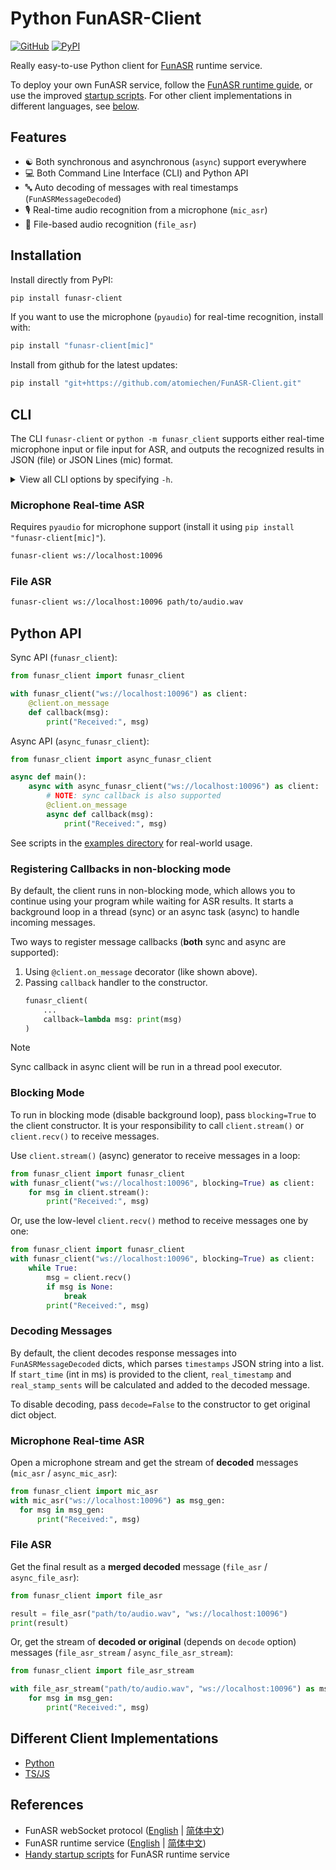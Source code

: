 # Python FunASR-Client

[![GitHub](https://img.shields.io/badge/github-FunASR--Client-blue?logo=github)](https://github.com/atomiechen/FunASR-Client)
[![PyPI](https://img.shields.io/pypi/v/funasr-client?logo=pypi&logoColor=white)](https://pypi.org/project/funasr-client/)


Really easy-to-use Python client for [FunASR][1] runtime service.

To deploy your own FunASR service, follow the [FunASR runtime guide][2], or use the improved [startup scripts][3].
For other client implementations in different languages, see [below](#different-client-implementations).

## Features

- ☯️ Both synchronous and asynchronous (`async`) support everywhere
- 💻 Both Command Line Interface (CLI) and Python API
- 🔤 Auto decoding of messages with real timestamps (`FunASRMessageDecoded`)
- 🎙️ Real-time audio recognition from a microphone (`mic_asr`)
- 🎵 File-based audio recognition (`file_asr`)


## Installation

Install directly from PyPI:

```bash
pip install funasr-client
```

If you want to use the microphone (`pyaudio`) for real-time recognition, install with:

```bash
pip install "funasr-client[mic]"
```

Install from github for the latest updates:

```bash
pip install "git+https://github.com/atomiechen/FunASR-Client.git"
```

## CLI

The CLI `funasr-client` or `python -m funasr_client` supports either real-time microphone input or file input for ASR, and outputs the recognized results in JSON (file) or JSON Lines (mic) format.


<details>
<summary>View all CLI options by specifying <code>-h</code>.</summary>

```
usage: funasr-client [-h] [-v] [--mode MODE] [--chunk_size P C F] [--chunk_interval CHUNK_INTERVAL] [--audio_fs AUDIO_FS]
                     [--hotwords WORD:WEIGHT [WORD:WEIGHT ...]] [--no-itn] [--svs_lang SVS_LANG] [--no-svs_itn] [--async]
                     URI [FILE_PATH]

FunASR Client CLI v0.1.0. Use microphone for real-time recognition (needs pyaudio), or specify input audio file.

positional arguments:
  URI                   WebSocket URI to connect to the FunASR server.
  FILE_PATH             Optional input audio file path (suppress microphone). (default: None)

optional arguments:
  -h, --help            show this help message and exit
  -v, --version         show program's version number and exit
  --mode MODE           offline, online, 2pass (default: 2pass)
  --chunk_size P C F    Chunk size: past, current, future. (default: [5, 10, 5])
  --chunk_interval CHUNK_INTERVAL
                        Chunk interval. (default: 10)
  --audio_fs AUDIO_FS   Audio sampling frequency. (default: 16000)
  --hotwords WORD:WEIGHT [WORD:WEIGHT ...]
                        Hotwords with weights, e.g., 'hello:10 world:5'. (default: [])
  --no-itn              Disable ITN (default: True)
  --svs_lang SVS_LANG   SVS language. (default: auto)
  --no-svs_itn          Disable SVS ITN (default: True)
  --async               Use asynchronous client. (default: False)
```

</details>

### Microphone Real-time ASR

Requires `pyaudio` for microphone support (install it using `pip install "funasr-client[mic]"`).

```sh
funasr-client ws://localhost:10096
```

### File ASR

```sh
funasr-client ws://localhost:10096 path/to/audio.wav
```


## Python API

Sync API (`funasr_client`):
```python
from funasr_client import funasr_client

with funasr_client("ws://localhost:10096") as client:
    @client.on_message
    def callback(msg):
        print("Received:", msg)
```

Async API (`async_funasr_client`):
```python
from funasr_client import async_funasr_client

async def main():
    async with async_funasr_client("ws://localhost:10096") as client:
        # NOTE: sync callback is also supported
        @client.on_message
        async def callback(msg):
            print("Received:", msg)
```

See scripts in the [examples directory](examples/) for real-world usage.

### Registering Callbacks in non-blocking mode

By default, the client runs in non-blocking mode, which allows you to continue using your program while waiting for ASR results. 
It starts a background loop in a thread (sync) or an async task (async) to handle incoming messages.

Two ways to register message callbacks (**both** sync and async are supported):
1. Using `@client.on_message` decorator (like shown above).
2. Passing `callback` handler to the constructor.
    ```python
    funasr_client(
        ...
        callback=lambda msg: print(msg)
    )
    ```

> [!NOTE]  
> Sync callback in async client will be run in a thread pool executor.


### Blocking Mode

To run in blocking mode (disable background loop), pass `blocking=True` to the client constructor.
It is your responsibility to call `client.stream()` or `client.recv()` to receive messages.

Use `client.stream()` (async) generator to receive messages in a loop:

```python
from funasr_client import funasr_client
with funasr_client("ws://localhost:10096", blocking=True) as client:
    for msg in client.stream():
        print("Received:", msg)
```

Or, use the low-level `client.recv()` method to receive messages one by one:

```python
from funasr_client import funasr_client
with funasr_client("ws://localhost:10096", blocking=True) as client:
    while True:
        msg = client.recv()
        if msg is None:
            break
        print("Received:", msg)
```


### Decoding Messages

By default, the client decodes response messages into `FunASRMessageDecoded` dicts, which parses `timestamps` JSON string into a list.
If `start_time` (int in ms) is provided to the client, `real_timestamp` and `real_stamp_sents` will be calculated and added to the decoded message.

To disable decoding, pass `decode=False` to the constructor to get original dict object.


### Microphone Real-time ASR

Open a microphone stream and get the stream of **decoded** messages (`mic_asr` / `async_mic_asr`):

```python
from funasr_client import mic_asr
with mic_asr("ws://localhost:10096") as msg_gen:
  for msg in msg_gen:
      print("Received:", msg)
```

### File ASR

Get the final result as a **merged decoded** message (`file_asr` / `async_file_asr`):

```python
from funasr_client import file_asr

result = file_asr("path/to/audio.wav", "ws://localhost:10096")
print(result)
```

Or, get the stream of **decoded or original** (depends on `decode` option) messages (`file_asr_stream` / `async_file_asr_stream`):

```python
from funasr_client import file_asr_stream

with file_asr_stream("path/to/audio.wav", "ws://localhost:10096") as msg_gen:
    for msg in msg_gen:
        print("Received:", msg)
```


## Different Client Implementations

- [Python](https://github.com/atomiechen/FunASR-Client)
- [TS/JS](https://github.com/atomiechen/funasr-client-ts)


## References

- FunASR webSocket protocol ([English](https://github.com/modelscope/FunASR/blob/main/runtime/docs/websocket_protocol.md) | [简体中文](https://github.com/modelscope/FunASR/blob/main/runtime/docs/websocket_protocol_zh.md))
- FunASR runtime service ([English](https://github.com/modelscope/FunASR/blob/main/runtime/readme.md) | [简体中文](https://github.com/modelscope/FunASR/blob/main/runtime/readme_cn.md))
- [Handy startup scripts][3] for FunASR runtime service


[1]: https://github.com/modelscope/FunASR
[2]: https://github.com/modelscope/FunASR/blob/main/runtime/readme.md
[3]: https://gist.github.com/atomiechen/2deaf80dba21b4434ab21d6bf656fbca
